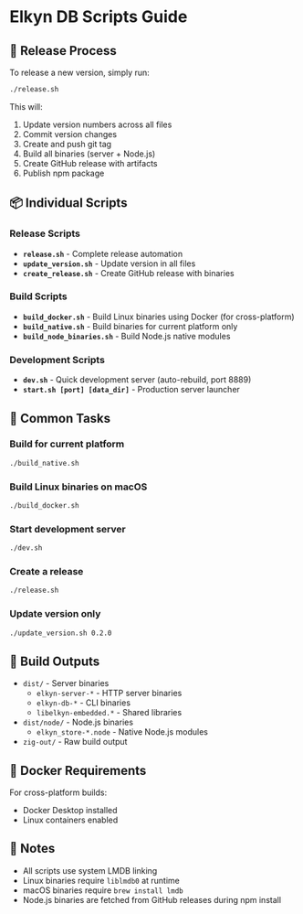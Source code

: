 # Elkyn DB Scripts Guide

## 🚀 Release Process

To release a new version, simply run:
```bash
./release.sh
```

This will:
1. Update version numbers across all files
2. Commit version changes
3. Create and push git tag
4. Build all binaries (server + Node.js)
5. Create GitHub release with artifacts
6. Publish npm package

## 📦 Individual Scripts

### Release Scripts
- **`release.sh`** - Complete release automation
- **`update_version.sh`** - Update version in all files
- **`create_release.sh`** - Create GitHub release with binaries

### Build Scripts
- **`build_docker.sh`** - Build Linux binaries using Docker (for cross-platform)
- **`build_native.sh`** - Build binaries for current platform only
- **`build_node_binaries.sh`** - Build Node.js native modules

### Development Scripts
- **`dev.sh`** - Quick development server (auto-rebuild, port 8889)
- **`start.sh [port] [data_dir]`** - Production server launcher

## 🔧 Common Tasks

### Build for current platform
```bash
./build_native.sh
```

### Build Linux binaries on macOS
```bash
./build_docker.sh
```

### Start development server
```bash
./dev.sh
```

### Create a release
```bash
./release.sh
```

### Update version only
```bash
./update_version.sh 0.2.0
```

## 📁 Build Outputs

- `dist/` - Server binaries
  - `elkyn-server-*` - HTTP server binaries
  - `elkyn-db-*` - CLI binaries
  - `libelkyn-embedded.*` - Shared libraries
- `dist/node/` - Node.js binaries
  - `elkyn_store-*.node` - Native Node.js modules
- `zig-out/` - Raw build output

## 🐳 Docker Requirements

For cross-platform builds:
- Docker Desktop installed
- Linux containers enabled

## 📝 Notes

- All scripts use system LMDB linking
- Linux binaries require `liblmdb0` at runtime
- macOS binaries require `brew install lmdb`
- Node.js binaries are fetched from GitHub releases during npm install